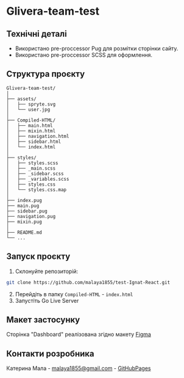 # Glivera-team-test

## Технічні деталі

- Використано pre-proccessor Pug  для розмітки сторінки сайту.
- Використано pre-proccessor SCSS  для оформлення.

## Структура проєкту
```
Glivera-team-test/
│
├── assets/
│   ├── spryte.svg
│   └── user.jpg
│
├── Compiled-HTML/
│   ├── main.html
│   ├── mixin.html
│   ├── navigation.html
│   ├── sidebar.html
│   └── index.html
│   
├── styles/
│   ├── styles.scss
│   ├── _main.scss
│   ├── _sidebar.scss
│   ├── _variables.scss
│   ├── styles.css
│   └── styles.css.map
│   
├── index.pug
├── main.pug
├── sidebar.pug
├── navigation.pug
├── mixin.pug
│ 
├── README.md
└── ...
```


## Запуск проєкту

1. Склонуйте репозиторій:

```bash
git clone https://github.com/malaya1855/test-Ignat-React.git
```
2. Перейдіть в папку ```Compiled-HTML``` - ```index.html``` 
3. Запустіть Go Live Server
   
## Макет застосунку
Сторінка "Dashboard" реалізована згідно макету [Figma](<https://www.figma.com/file/w9nLrKdcOqjcVFmArEW4ui/CRM-Dashboard-Customers-(Copy)?type=design&node-id=3-3&mode=design&t=NyWfgBPdYpe5yi8N-0>)

## Контакти розробника
Катерина Мала  - malaya1855@gmail.com - [GitHubPages](<https://github.com/malaya1855>)
